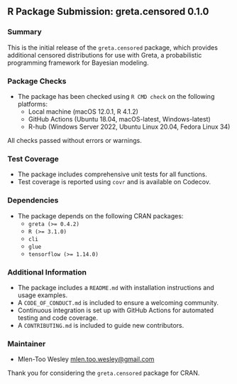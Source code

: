 ## R Package Submission: greta.censored 0.1.0

### Summary

This is the initial release of the `greta.censored` package, which provides additional censored distributions for use with Greta, a probabilistic programming framework for Bayesian modeling.

### Package Checks

- The package has been checked using `R CMD check` on the following platforms:
  - Local machine (macOS 12.0.1, R 4.1.2)
  - GitHub Actions (Ubuntu 18.04, macOS-latest, Windows-latest)
  - R-hub (Windows Server 2022, Ubuntu Linux 20.04, Fedora Linux 34)

All checks passed without errors or warnings.

### Test Coverage

- The package includes comprehensive unit tests for all functions.
- Test coverage is reported using `covr` and is available on Codecov.

### Dependencies

- The package depends on the following CRAN packages:
  - `greta (>= 0.4.2)`
  - `R (>= 3.1.0)`
  - `cli`
  - `glue`
  - `tensorflow (>= 1.14.0)`

### Additional Information

- The package includes a `README.md` with installation instructions and usage examples.
- A `CODE_OF_CONDUCT.md` is included to ensure a welcoming community.
- Continuous integration is set up with GitHub Actions for automated testing and code coverage.
- A `CONTRIBUTING.md` is included to guide new contributors.

### Maintainer

- Mlen-Too Wesley <mlen.too.wesley@gmail.com>

Thank you for considering the `greta.censored` package for CRAN.
